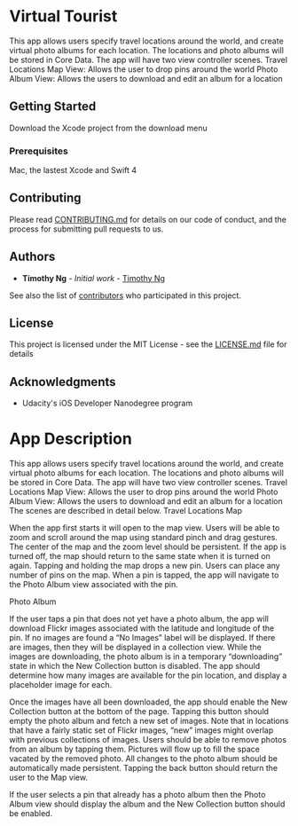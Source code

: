 # Virtual Tourist

This app allows users specify travel locations around the world, and create virtual photo albums for each location. The locations and photo albums will be stored in Core Data.
The app will have two view controller scenes.
Travel Locations Map View: Allows the user to drop pins around the world
Photo Album View: Allows the users to download and edit an album for a location

## Getting Started

Download the Xcode project from the download menu

### Prerequisites

Mac, the lastest Xcode and Swift 4


## Contributing

Please read [CONTRIBUTING.md](https://gist.github.com/PurpleBooth/b24679402957c63ec426) for details on our code of conduct, and the process for submitting pull requests to us.

## Authors

* **Timothy Ng** - *Initial work* - [Timothy Ng](https://github.com/ncytimothy)

See also the list of [contributors](https://github.com/your/project/contributors) who participated in this project.

## License

This project is licensed under the MIT License - see the [LICENSE.md](LICENSE.md) file for details

## Acknowledgments

* Udacity's iOS Developer Nanodegree program


# App Description
This app allows users specify travel locations around the world, and create virtual photo albums for each location. The locations and photo albums will be stored in Core Data.
The app will have two view controller scenes.
Travel Locations Map View: Allows the user to drop pins around the world
Photo Album View: Allows the users to download and edit an album for a location
The scenes are described in detail below.
Travel Locations Map

When the app first starts it will open to the map view. Users will be able to zoom and scroll around the map using standard pinch and drag gestures.
The center of the map and the zoom level should be persistent. If the app is turned off, the map should return to the same state when it is turned on again.
Tapping and holding the map drops a new pin. Users can place any number of pins on the map.
When a pin is tapped, the app will navigate to the Photo Album view associated with the pin.

Photo Album

If the user taps a pin that does not yet have a photo album, the app will download Flickr images associated with the latitude and longitude of the pin.
If no images are found a “No Images” label will be displayed.
If there are images, then they will be displayed in a collection view.
While the images are downloading, the photo album is in a temporary “downloading” state in which the New Collection button is disabled. The app should determine how many images are available for the pin location, and display a placeholder image for each.

Once the images have all been downloaded, the app should enable the New Collection button at the bottom of the page. Tapping this button should empty the photo album and fetch a new set of images. Note that in locations that have a fairly static set of Flickr images, “new” images might overlap with previous collections of images.
Users should be able to remove photos from an album by tapping them. Pictures will flow up to fill the space vacated by the removed photo.
All changes to the photo album should be automatically made persistent.
Tapping the back button should return the user to the Map view.

If the user selects a pin that already has a photo album then the Photo Album view should display the album and the New Collection button should be enabled.
